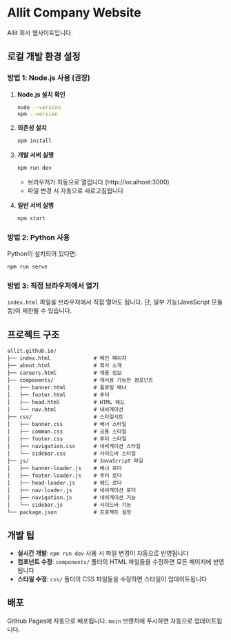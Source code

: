 # Allit Company Website

Allit 회사 웹사이트입니다.

## 로컬 개발 환경 설정

### 방법 1: Node.js 사용 (권장)

1. **Node.js 설치 확인**
   ```bash
   node --version
   npm --version
   ```

2. **의존성 설치**
   ```bash
   npm install
   ```

3. **개발 서버 실행**
   ```bash
   npm run dev
   ```
   - 브라우저가 자동으로 열립니다 (http://localhost:3000)
   - 파일 변경 시 자동으로 새로고침됩니다

4. **일반 서버 실행**
   ```bash
   npm start
   ```

### 방법 2: Python 사용

Python이 설치되어 있다면:

```bash
npm run serve
```

### 방법 3: 직접 브라우저에서 열기

`index.html` 파일을 브라우저에서 직접 열어도 됩니다. 단, 일부 기능(JavaScript 모듈 등)이 제한될 수 있습니다.

## 프로젝트 구조

```
allit.github.io/
├── index.html              # 메인 페이지
├── about.html              # 회사 소개
├── careers.html            # 채용 정보
├── components/             # 재사용 가능한 컴포넌트
│   ├── banner.html         # 플로팅 배너
│   ├── footer.html         # 푸터
│   ├── head.html           # HTML 헤드
│   └── nav.html            # 네비게이션
├── css/                    # 스타일시트
│   ├── banner.css          # 배너 스타일
│   ├── common.css          # 공통 스타일
│   ├── footer.css          # 푸터 스타일
│   ├── navigation.css      # 네비게이션 스타일
│   └── sidebar.css         # 사이드바 스타일
├── js/                     # JavaScript 파일
│   ├── banner-loader.js    # 배너 로더
│   ├── footer-loader.js    # 푸터 로더
│   ├── head-loader.js      # 헤드 로더
│   ├── nav-loader.js       # 네비게이션 로더
│   ├── navigation.js       # 네비게이션 기능
│   └── sidebar.js          # 사이드바 기능
└── package.json            # 프로젝트 설정
```

## 개발 팁

- **실시간 개발**: `npm run dev` 사용 시 파일 변경이 자동으로 반영됩니다
- **컴포넌트 수정**: `components/` 폴더의 HTML 파일들을 수정하면 모든 페이지에 반영됩니다
- **스타일 수정**: `css/` 폴더의 CSS 파일들을 수정하면 스타일이 업데이트됩니다

## 배포

GitHub Pages에 자동으로 배포됩니다. `main` 브랜치에 푸시하면 자동으로 업데이트됩니다.
